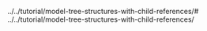 ../../tutorial/model-tree-structures-with-child-references/# ../../tutorial/model-tree-structures-with-child-references/
